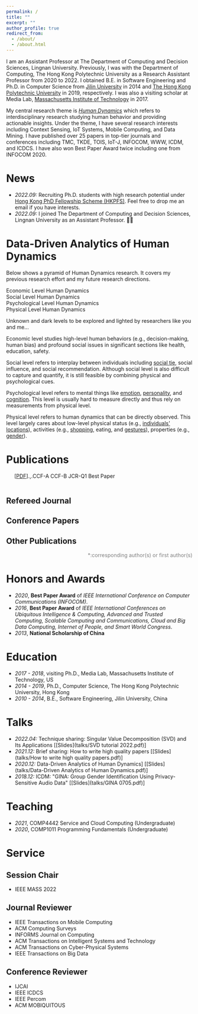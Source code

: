 ```yaml
---
permalink: /
title: ""
excerpt: ""
author_profile: true
redirect_from: 
  - /about/
  - /about.html
---
```



<span class='anchor' id='about-me'></span>

I am an Assistant Professor at The Department of Computing and Decision Sciences, Lingnan University. Previously, I was with the Department of Computing, The Hong Kong Polytechnic University as a Research Assistant Professor from 2020 to 2022. 
I obtained B.E. in Software Engineering and Ph.D. in Computer Science from <a href="https://global.jlu.edu.cn/">Jilin University</a> in 2014 and <a href="https://www.polyu.edu.hk/">The Hong Kong Polytechnic University</a> in 2019, respectively. I was also a visiting scholar at Media Lab, <a href="https://www.media.mit.edu/">Massachusetts Institute of Technology</a> in 2017.

My central research theme is [*Human Dynamics*](#data-driven-analytics-of-human-dynamics) which refers to interdisciplinary research studying human behavior and providing actionable insights. 
Under the theme, I have several research interests including Context Sensing, IoT Systems, Mobile Computing, and Data Mining. 
I have published over 25 papers in top-tier journals and conferences including TMC, TKDE, TOIS, IoT-J, INFOCOM, WWW, ICDM, and ICDCS. 
I have also won Best Paper Award twice including one from INFOCOM 2020. 


# News
- *2022.09:* Recruiting Ph.D. students with high research potential under [Hong Kong PhD Fellowship Scheme (HKPFS)](https://cerg1.ugc.edu.hk/hkpfs/index.html). Feel free to drop me an email if you have interests.
- *2022.09:* I joined The Department of Computing and Decision Sciences, Lingnan University as an Assistant Professor. 🎉🎉  


# Data-Driven Analytics of Human Dynamics
Below shows a pyramid of Human Dynamics research.
It covers my previous research effort and my future research directions.


<div style="width:100%; margin: 0 auto;">
  <div id="pyramid">
    <div class="step">
      <span></span>
    </div>
    <div class="step">
      <span>Economic Level Human Dynamics</span>
    </div>
    <div class="step">
      <span>Social Level Human Dynamics</span>
    </div>
    <div class="step">
      <span>Psychological Level Human Dynamics</span>
    </div>
    <div class="step">
      <span>Physical Level Human Dynamics</span>
    </div>
    <div class="popupFeedback">
      <div>
        <p>Unknown and dark levels to be explored and lighted by researchers like you and me...</p>
      </div>
    </div>
    <div class="popupFeedback">
      <div>
        <p>Economic level studies high-level human behaviors (e.g., decision-making, human bias) and profound social issues in significant sections like health, education, safety.</p>
      </div>
    </div>
    <div class="popupFeedback">
      <div>
        <p>Social level refers to interplay between individuals including <a href="#shenbag_c">social tie</a>, social influence, and social recommendation. Although social level is also difficult to capture and quantify, it is still feasible by combining physical and psychological cues.</p>
      </div>
    </div>
    <div class="popupFeedback">
      <div>
        <p>Psychological level refers to mental things like <a href="#wen_automatically_2021">emotion</a>, <a href="#shen_user_2022">personality</a>, and <a href="#yang2020epars">cognition</a>. 
        This level is usually hard to measure directly and thus rely on measurements from physical level.</p>
      </div>
    </div>
    <div class="popupFeedback">
      <div>
        <p>Physical level refers to human dynamics that can be directly observed. This level largely cares about low-level physical status (e.g., <a href="#shen2016feature">individuals' locations</a>), activities (e.g., <a href="#shenbag_c">shopping</a>, eating, and <a href="#wang_push_2020">gestures</a>), properties (e.g., <a href="#shen_gina_2018">gender</a>). 
        </p>
      </div>
    </div>
  </div>
</div>


# Publications 

<div class="bibtex_template" style="padding-left: 1em;padding-right: 5%; display: flex;">
    <div>
      <div class="if url" style="display: inline-block">
        <a class="bibtexVar" href="+URL+" extra="url" >
          <span class="title"></span>
        </a>
      </div>
      <div class="if !url" style="display: inline-block">
        <div class="if doi">
          <a class="bibtexVar" href="http://dx.doi.org/+DOI+" extra="doi" >
            <span class="title"></span>
          </a>
        </div>
        <div class="if !doi">
          <a href="">
            <span class="title"></span>
          </a>
        </div>
      </div> 
      <span class="if localpdf">[<a class="bibtexVar" href="/pdf/+LOCALPDF+.pdf" id="+LOCALPDF+" extra="localpdf">PDF</a>]</span>
    </div>
    <span class="author"></span>.
    <span class="journal" style="font-style: italic;"></span>,
    <span class="year"></span>.
    <div style="margin-right:-4%; clear: both; float: right;">
      <span class="if ccf==CCF A"><span class="ccfa">CCF-A</span></span>
      <span class="if ccf==CCF B"><span class="ccfb">CCF-B</span></span>
      <!-- <span class="if ccf==CCF C"><span class="ccfc">CCF-C</span></span> -->
      <span class="if jcr==JCR Q1"><span class="jcrq1">JCR-Q1</span></span>
      <!-- <span class="if jcr==JCR Q2"><span class="jcrq2">JCR-Q2</span></span> -->
      <span class="if note==Best Paper Award"><span class="best_paper">Best Paper</span></span>
    </div>
    <br/>
    <br/>
</div>

<div class="bibtex_structure">
  <div class="sections BIBTEXTYPEKEY">
    <div class="section ARTICLE">
      <h2>Refereed Journal</h2>
      <div class="sort year" extra="DESC number">
        <h3 class="title"><span class='year'></span></h3>
        <div class="templates"></div>
      </div>
    </div>
    <div class="section PROCEEDINGS">
      <h2>Conference Papers</h2>
      <div class="sort year" extra="DESC number">
        <h3 class="title"><span class='year'></span></h3>
        <div class="templates"></div>
      </div>
    </div>
    <div class="section misc|phdthesis|mastersthesis|bachelorsthesis|techreport|chapter">
      <h2>Other Publications</h2>
      <div class="sort year" extra="DESC number">
        <div class="templates"></div>
      </div>
    </div>
  </div>
</div>

<div id="bibtex_display" style="" ></div>

<p style="color: grey; text-align: right;">*:corresponding author(s) or first author(s)</p>


# Honors and Awards
- *2020*, **Best Paper Award** of _IEEE International Conference on Computer Communications (INFOCOM)_.
- *2016*, **Best Paper Award** of _IEEE International Conferences on Ubiquitous Intelligence & Computing, Advanced and Trusted Computing, Scalable Computing and Communications, Cloud and Big Data Computing, Internet of People, and Smart World Congress_.
- *2013*, **National Scholarship of China**

# Education
- *2017 - 2018*, visiting Ph.D., Media Lab, Massachusetts Institute of Technology, US
- *2014 - 2019*, Ph.D., Computer Science, The Hong Kong Polytechnic University, Hong Kong
- *2010 - 2014*, B.E., Software Engineering, Jilin University, China 


# Talks
- *2022.04:* Technique sharing: Singular Value Decomposition (SVD) and Its Applications \[[Slides](talks/SVD tutorial 2022.pdf)\]
- *2021.12:* Brief sharing: How to write high quality papers \[[Slides](talks/How to write high quality papers.pdf)\]
- *2020.12:* Data-Driven Analytics of Human Dynamics] \[[Slides](talks/Data-Driven Analytics of Human Dynamics.pdf)\]
- *2018.12:* ICDM: "GINA: Group Gender Identification Using Privacy-Sensitive Audio Data" \[[Slides](talks/GINA 0705.pdf)\]



# Teaching
- *2021*, COMP4442 Service and Cloud Computing (Undergraduate)
- *2020*, COMP1011 Programming Fundamentals (Undergraduate)



# Service
## Session Chair
- IEEE MASS 2022

## Journal Reviewer
- IEEE Transactions on Mobile Computing
- ACM Computing Surveys
- INFORMS Journal on Computing
- ACM Transactions on Intelligent Systems and Technology
- ACM Transactions on Cyber-Physical Systems
- IEEE Transactions on Big Data

## Conference Reviewer
- IJCAI 
- IEEE ICDCS 
- IEEE Percom 
- ACM MOBIQUITOUS 

<script src="assets/js/pyramid.js"></script>